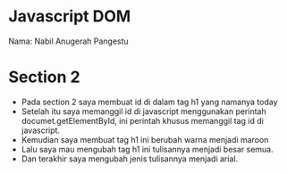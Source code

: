 # Javascript DOM

Nama: Nabil Anugerah Pangestu

# Section 2
- Pada section 2 saya membuat id di dalam tag h1 yang namanya today
- Setelah itu saya memanggil id di javascript menggunakan perintah documet.getElementById, ini perintah khusus memanggil tag id di javascript.
- Kemudian saya membuat tag h1 ini berubah warna menjadi maroon
- Lalu saya mau mengubah tag h1 ini tulisannya menjadi besar semua.
- Dan terakhir saya mengubah jenis tulisannya menjadi arial.

